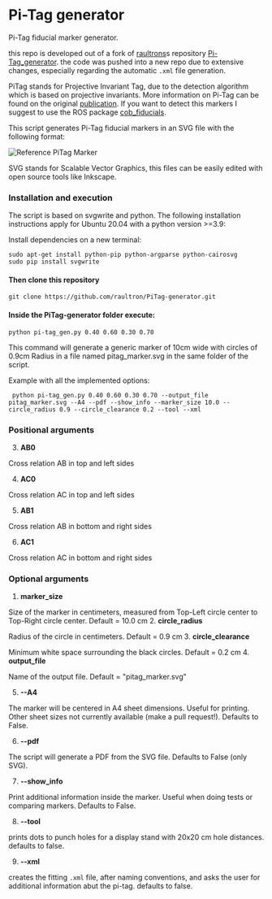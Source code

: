 # Pi-Tag generator
Pi-Tag fiducial marker generator.

this repo is developed out of a fork of [raultrons](https://github.com/raultron)s repository [Pi-Tag_generator](https://github.com/raultron/PiTag-generator).
the code was pushed into a new repo due to extensive changes, especially regarding the automatic `.xml` file generation.

PiTag stands for Projective Invariant Tag, due to the detection algorithm which is based on projective invariants. More information on Pi-Tag can be found on the original [publication](www.dsi.unive.it/~atorsell/papers/Journals/MVA(24-6)2013.pdf). If you want to detect this markers I suggest to use the ROS package [cob_fiducials](http://wiki.ros.org/cob_fiducials).

This script generates Pi-Tag fiducial markers in an SVG file with the following format:

![Reference PiTag Marker](/examples/reference_marker.png?raw=true "Reference PiTag Marker")

SVG stands for Scalable Vector Graphics, this files can be easily edited with open source tools like Inkscape.

### Installation and execution

The script is based on svgwrite and python. The following installation instructions apply for Ubuntu 20.04 with a python version >=3.9:

Install dependencies on a new terminal:

    sudo apt-get install python-pip python-argparse python-cairosvg
    sudo pip install svgwrite

#### Then clone this repository

    git clone https://github.com/raultron/PiTag-generator.git

#### Inside the PiTag-generator folder execute:

    python pi-tag_gen.py 0.40 0.60 0.30 0.70

This command will generate a generic marker of 10cm wide with circles of 0.9cm Radius in a file named pitag_marker.svg in the same folder of the script.

Example with all the implemented options:

     python pi-tag_gen.py 0.40 0.60 0.30 0.70 --output_file pitag_marker.svg --A4 --pdf --show_info --marker_size 10.0 --circle_radius 0.9 --circle_clearance 0.2 --tool --xml


### Positional arguments


3. **AB0**

 Cross relation AB in top and left sides

4. **AC0**

 Cross relation AC in top and left sides

5. **AB1**

 Cross relation AB in bottom and right sides

6. **AC1**

 Cross relation AC in bottom and right sides

### Optional arguments

1. **marker_size**

 Size of the marker in centimeters, measured from Top-Left circle center to Top-Right circle center. Default = 10.0 cm
2. **circle_radius**

 Radius of the circle in centimeters. Default = 0.9 cm
3. **circle_clearance**

  Minimum white space surrounding the black circles. Default = 0.2 cm
4. **output_file**

  Name of the output file. Default = "pitag_marker.svg"

5. **--A4**

 The marker will be centered in A4 sheet dimensions. Useful for printing. Other sheet sizes not currently available (make a pull request!). Defaults to False.

6. **--pdf**

 The script will generate a PDF from the SVG file. Defaults to False (only SVG).

7. **--show_info**

 Print additional information inside the marker. Useful when doing tests or comparing markers. Defaults to False.
 
 8. **--tool**
 
 prints dots to punch holes for a display stand with 20x20 cm hole distances. defaults to false.

 9. **--xml**

 creates the fitting `.xml` file, after naming conventions, and asks the user for additional information abut the pi-tag. defaults to false.


